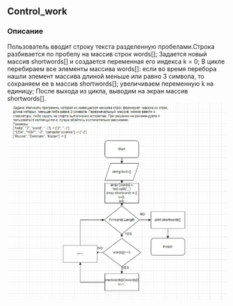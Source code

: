 ## Control_work
### Описание
Пользователь вводит строку текста разделенную пробелами.Строка разбивается по пробелу на массив строк words[]; Задается новый массив shortwords[] и создается переменная его индекса k = 0; В цикле перебираем все элементы массива words[]: если во время перебора нашли элемент массива длиной меньше или равно 3 символа, то сохраняем ее в массив shortwords[]; увеличиваем переменную k на единицу; После выхода из цикла, выводим на экран массив shortwords[].![Блок схема:](1.jpg)
